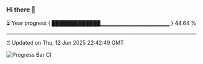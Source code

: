 ### Hi there 👋

⏳ Year progress { █████████████▁▁▁▁▁▁▁▁▁▁▁▁▁▁▁▁▁ } 44.64 %

---

⏰ Updated on Thu, 12 Jun 2025 22:42:49 GMT

![Progress Bar CI](https://github.com/IshwaranRudhara/GIT-ACTION/workflows/Progress%20Bar%20CI/badge.svg)
